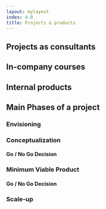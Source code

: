 ```yaml
---
layout: mylayout
index: 4.0
title: Projects & products
---
```


## Projects as consultants

## In-company courses

## Internal products

## Main Phases of a project

### Envisioning

### Conceptualization

#### Go / No Go Decision

### Minimum Viable Product

#### Go / No Go Decision

### Scale-up


